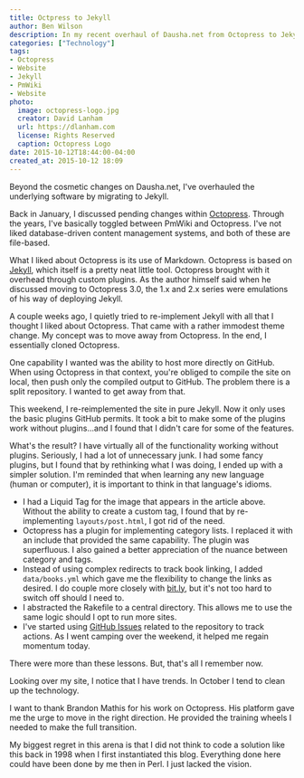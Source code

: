```yaml
---
title: Octpress to Jekyll
author: Ben Wilson
description: In my recent overhaul of Dausha.net from Octopress to Jekyll, I'm reminded of the beauty of simplicity.
categories: ["Technology"]
tags:
- Octopress
- Website
- Jekyll
- PmWiki
- Website
photo:
  image: octopress-logo.jpg
  creator: David Lanham
  url: https://dlanham.com
  license: Rights Reserved
  caption: Octopress Logo
date: 2015-10-12T18:44:00-04:00
created_at: 2015-10-12 18:09
---
```


Beyond the cosmetic changes on Dausha.net, I've overhauled the underlying software by migrating to Jekyll.

<!--more-->

Back in January, I discussed pending changes within [Octopress](/posts/lessons-in-octopress/). Through the years, I've basically toggled between PmWiki and Octopress. I've not liked database-driven content management systems, and both of these are file-based.

What I liked about Octopress is its use of Markdown. Octopress is based on [Jekyll](http://jekyllrb.com), which itself is a pretty neat little tool. Octopress brought with it overhead through custom plugins. As the author himself said when he discussed moving to Octopress 3.0, the 1.x and 2.x series were emulations of his way of deploying Jekyll.

A couple weeks ago, I quietly tried to re-implement Jekyll with all that I thought I liked about Octopress. That came with a rather immodest theme change. My concept was to move away from Octopress. In the end, I essentially cloned Octopress.

One capability I wanted was the ability to host more directly on GitHub. When using Octopress in that context, you're obliged to compile the site on local, then push only the compiled output to GitHub. The problem there is a split repository. I wanted to get away from that.

This weekend, I re-reimplemented the site in pure Jekyll. Now it only uses the basic plugins GitHub permits. It took a bit to make some of the plugins work without plugins...and I found that I didn't care for some of the features.

What's the result? I have virtually all of the functionality working without plugins. Seriously, I had a lot of unnecessary junk. I had some fancy plugins, but I found that by rethinking what I was doing, I ended up with a simpler solution. I'm reminded that when learning any new language (human or computer), it is important to think in that language's idioms.

* I had a Liquid Tag for the image that appears in the article above. Without the ability to create a custom tag, I found that by re-implementing `layouts/post.html`, I got rid of the need.
* Octopress has a plugin for implementing category lists. I replaced it with an include that provided the same capability. The plugin was superfluous. I also gained a better appreciation of the nuance between category and tags.
* Instead of using complex redirects to track book linking, I added `data/books.yml` which gave me the flexibility to change the links as desired. I do couple more closely with [bit.ly](https://bit.ly), but it's not too hard to switch off should I need to.
* I abstracted the Rakefile to a central directory. This allows me to use the same logic should I opt to run more sites.
* I've started using [GitHub Issues](https://github.com/Merovex/merovex.github.io/issues) related to the repository to track actions. As I went camping over the weekend, it helped me regain momentum today.

There were more than these lessons. But, that's all I remember now.

Looking over my site, I notice that I have trends. In October I tend to clean up the technology.

I want to thank Brandon Mathis for his work on Octopress. His platform gave me the urge to move in the right direction. He provided the training wheels I needed to make the full transition.

My biggest regret in this arena is that I did not think to code a solution like this back in 1998 when I first instantiated this blog. Everything done here could have been done by me then in Perl. I just lacked the vision.
